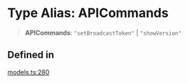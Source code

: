 # Type Alias: APICommands

> **APICommands**: `"setBroadcastToken"` \| `"showVersion"`

## Defined in

[models.ts:280](https://github.com/live-codes/livecodes/blob/a00c38a6cc2a8843798f549e6bbda8c428cdf714/src/sdk/models.ts#L280)